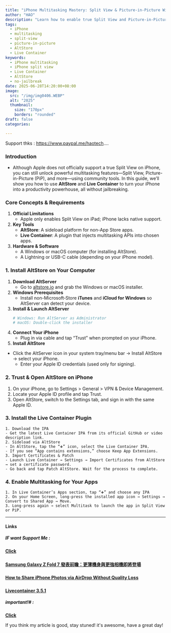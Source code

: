 ```yaml
---
title: "iPhone Multitasking Mastery: Split View & Picture-in-Picture Without Jailbreak"
author: "HAO"
description: "Learn how to enable true Split View and Picture-in-Picture on your iPhone using AltStore and Live Container—no jailbreak required."
tags:
  - iPhone
  - multitasking
  - split-view
  - picture-in-picture
  - AltStore
  - Live Container
keywords:
  - iPhone multitasking
  - iPhone split view
  - Live Container
  - AltStore
  - no-jailbreak
date: 2025-06-28T14:20:00+08:00
image:
  src: "/img/img0406.WEBP"
  alt: "2025"
  thumbnail:
    size: "170px"
    borders: "rounded"
draft: false
categories:

---
```


Support thks : https://www.paypal.me/haotech....
<!--more-->

### **Introduction**
- Although Apple does not officially support a true Split View on iPhone, you can still unlock powerful multitasking features—Split View, Picture-in-Picture (PiP), and more—using community tools. In this guide, we’ll show you how to use **AltStore** and **Live Container** to turn your iPhone into a productivity powerhouse, all without jailbreaking.

### **Core Concepts & Requirements**

1. **Official Limitations**  
   - Apple only enables Split View on iPad; iPhone lacks native support.  
2. **Key Tools**  
   - **AltStore**: A sideload platform for non-App Store apps.  
   - **Live Container**: A plugin that injects multitasking APIs into chosen apps.  
3. **Hardware & Software**  
   - A Windows or macOS computer (for installing AltStore).  
   - A Lightning or USB-C cable (depending on your iPhone model).

### **1. Install AltStore on Your Computer**

1. **Download AltServer**  
   - Go to [altstore.io](https://altstore.io) and grab the Windows or macOS installer.  
2. **Windows Prerequisites**  
   - Install non-Microsoft‐Store **iTunes** and **iCloud for Windows** so AltServer can detect your device.  
3. **Install & Launch AltServer**  
   ```bash
   # Windows: Run AltServer as Administrator
   # macOS: Double-click the installer
   ```
4. **Connect Your iPhone**
   - Plug in via cable and tap “Trust” when prompted on your iPhone.
5. **Install AltStore**
  - Click the AltServer icon in your system tray/menu bar → Install AltStore → select your iPhone.
	- Enter your Apple ID credentials (used only for signing).

### **2. Trust & Open AltStore on iPhone**
1. On your iPhone, go to Settings > General > VPN & Device Management.
2. Locate your Apple ID profile and tap Trust.
3. Open AltStore, switch to the Settings tab, and sign in with the same Apple ID.

### **3. Install the Live Container Plugin**

	1. Download the IPA
	- Get the latest Live Container IPA from its official GitHub or video description link.
	2. Sideload via AltStore
	- In AltStore, tap the “➕” icon, select the Live Container IPA.
	- If you see “App contains extensions,” choose Keep App Extensions.
	3. Import Certificates & Patch
	- Launch Live Container → Settings → Import Certificates from AltStore → set a certificate password.
	- Go back and tap Patch AltStore. Wait for the process to complete.

### **4. Enable Multitasking for Your Apps**
	1. In Live Container’s Apps section, tap “➕” and choose any IPA
	2. On your Home Screen, long-press the installed app icon → Settings → Convert to Shared App → Move.
	3. Long-press again → select Multitask to launch the app in Split View or PiP.
	
---


#### **Links**

##### **<font style="background: "> IF want Support Me :</font>** 
**[Click](https://www.paypal.me/haotech)**

##### **<font style="background:  "> </font>** 
**[Samsung Galaxy Z Fold 7 發表前瞻：更薄機身與更強相機即將登場](https://haee.dpdns.org/post/fold7/)**

##### **<font style="background:  "> </font>** 
**[How to Share iPhone Photos via AirDrop Without Quality Loss](https://haee.dpdns.org/post/ard/)**

##### **<font style="background:  "> </font>** 
**[Livecontainer 3.5.1](https://haee.dpdns.org/post/livecontainer_0115/)**

##### **<font style="background: "> important!# : </font>** 
**[Click](https://www.patreon.com/hao8?utm_medium=unknown&utm_source=join_link&utm_campaign=creatorshare_creator&utm_content=copyLink)**

If you think my article is good, stay stuned! it's awesome, have a great day!


